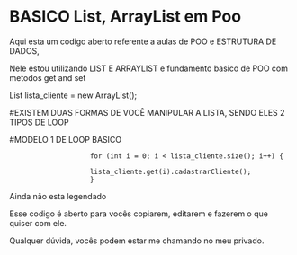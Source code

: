 # BASICO List, ArrayList em Poo

Aqui esta um codigo aberto referente a aulas de POO e ESTRUTURA DE DADOS,

Nele estou utilizando LIST E ARRAYLIST e fundamento basico de POO com metodos get and set

List<Cliente> lista_cliente = new ArrayList();


#EXISTEM DUAS FORMAS DE VOCÊ MANIPULAR A LISTA, SENDO ELES 2 TIPOS DE LOOP

#MODELO 1 DE LOOP BASICO


                        for (int i = 0; i < lista_cliente.size(); i++) {
                        
                        lista_cliente.get(i).cadastrarCliente();
                        } 



Ainda não esta legendado




Esse codigo é aberto para vocês copiarem, editarem e fazerem o que quiser com ele.

Qualquer dúvida, vocês podem estar me chamando no meu privado.



